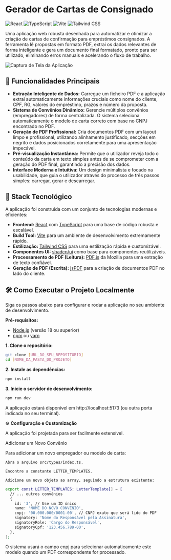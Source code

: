 # Gerador de Cartas de Consignado

![React](https://img.shields.io/badge/React-20232A?style=for-the-badge&logo=react&logoColor=61DAFB) ![TypeScript](https://img.shields.io/badge/TypeScript-007ACC?style=for-the-badge&logo=typescript&logoColor=white) ![Vite](https://img.shields.io/badge/Vite-646CFF?style=for-the-badge&logo=vite&logoColor=white) ![Tailwind CSS](https://img.shields.io/badge/Tailwind_CSS-38B2AC?style=for-the-badge&logo=tailwind-css&logoColor=white)

Uma aplicação web robusta desenhada para automatizar e otimizar a criação de cartas de confirmação para empréstimos consignados. A ferramenta lê propostas em formato PDF, extrai os dados relevantes de forma inteligente e gera um documento final formatado, pronto para ser utilizado, eliminando erros manuais e acelerando o fluxo de trabalho.

![Captura de Tela da Aplicação](https://imgur.com/a/lc2Yc0V)

## 🌟 Funcionalidades Principais

* **Extração Inteligente de Dados:** Carregue um ficheiro PDF e a aplicação extrai automaticamente informações cruciais como nome do cliente, CPF, RG, valores do empréstimo, prazos e número da proposta.
* **Sistema de Convênios Dinâmico:** Gerencie múltiplos convênios (empregadores) de forma centralizada. O sistema seleciona automaticamente o modelo de carta correto com base no CNPJ encontrado no PDF.
* **Geração de PDF Profissional:** Cria documentos PDF com um layout limpo e profissional, utilizando alinhamento justificado, secções em negrito e dados posicionados corretamente para uma apresentação impecável.
* **Pré-visualização Instantânea:** Permite que o utilizador reveja todo o conteúdo da carta em texto simples antes de se comprometer com a geração do PDF final, garantindo a precisão dos dados.
* **Interface Moderna e Intuitiva:** Um design minimalista e focado na usabilidade, que guia o utilizador através do processo de três passos simples: carregar, gerar e descarregar.

## 🚀 Stack Tecnológico

A aplicação foi construída com um conjunto de tecnologias modernas e eficientes:

* **Frontend:** [React](https://react.dev/) com [TypeScript](https://www.typescriptlang.org/) para uma base de código robusta e escalável.
* **Build Tool:** [Vite](https://vitejs.dev/) para um ambiente de desenvolvimento extremamente rápido.
* **Estilização:** [Tailwind CSS](https://tailwindcss.com/) para uma estilização rápida e customizável.
* **Componentes UI:** [shadcn/ui](https://ui.shadcn.com/) como base para componentes reutilizáveis.
* **Processamento de PDF (Leitura):** [PDF.js](https://mozilla.github.io/pdf.js/) da Mozilla para uma extração de texto confiável.
* **Geração de PDF (Escrita):** [jsPDF](https://github.com/parallax/jsPDF) para a criação de documentos PDF no lado do cliente.

## 🛠️ Como Executar o Projeto Localmente

Siga os passos abaixo para configurar e rodar a aplicação no seu ambiente de desenvolvimento.

**Pré-requisitos:**
* [Node.js](https://nodejs.org/) (versão 18 ou superior)
* [npm](https://www.npmjs.com/) ou [yarn](https://yarnpkg.com/)

**1. Clone o repositório:**
```bash
git clone [URL_DO_SEU_REPOSITORIO]
cd [NOME_DA_PASTA_DO_PROJETO]
```
**2. Instale as dependências:**
```bash
npm install
```
**3. Inicie o servidor de desenvolvimento:**
```bash
npm run dev
```

A aplicação estará disponível em http://localhost:5173 (ou outra porta indicada no seu terminal).

⚙️ **Configuração e Customização**

A aplicação foi projetada para ser facilmente extensível.

Adicionar um Novo Convênio

Para adicionar um novo empregador ou modelo de carta:

    Abra o arquivo src/types/index.ts.

    Encontre a constante LETTER_TEMPLATES.

    Adicione um novo objeto ao array, seguindo a estrutura existente:
```bash
export const LETTER_TEMPLATES: LetterTemplate[] = [
  // ... outros convênios
  {
    id: '3', // Use um ID único
    name: 'NOME DO NOVO CONVÊNIO',
    cnpj: '00.000.000/0001-00', // CNPJ exato que será lido do PDF
    signatory: 'Nome do Responsável pela Assinatura',
    signatoryRole: 'Cargo do Responsável',
    signatoryCpf: '123.456.789-00',
  },
];
```
O sistema usará o campo cnpj para selecionar automaticamente este modelo quando um PDF correspondente for processado.